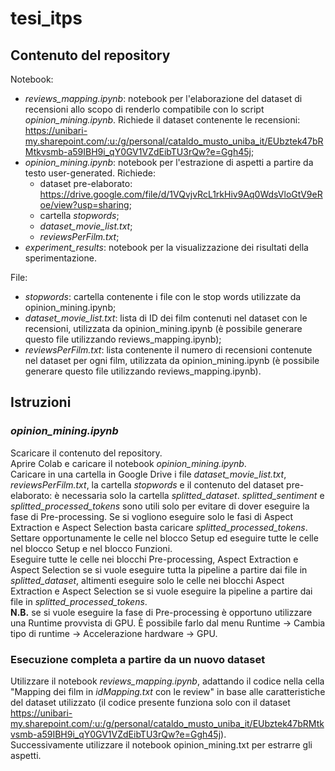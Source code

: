 # tesi_itps

## Contenuto del repository
Notebook:
* _reviews_mapping.ipynb_: notebook per l'elaborazione del dataset di recensioni allo scopo di renderlo compatibile con lo script _opinion_mining.ipynb_. Richiede il dataset contenente le recensioni: https://unibari-my.sharepoint.com/:u:/g/personal/cataldo_musto_uniba_it/EUbztek47bRMtkvsmb-a59IBH9i_qY0GV1VZdEibTU3rQw?e=Ggh45j;
* _opinion_mining.ipynb_: notebook per l'estrazione di aspetti a partire da testo user-generated. Richiede:
  * dataset pre-elaborato: https://drive.google.com/file/d/1VQvjvRcL1rkHiv9Aq0WdsVloGtV9eRoe/view?usp=sharing;
  * cartella _stopwords_;
  * _dataset_movie_list.txt_;
  * _reviewsPerFilm.txt_;
* _experiment_results_: notebook per la visualizzazione dei risultati della sperimentazione.

File:
* _stopwords_: cartella contenente i file con le stop words utilizzate da opinion_mining.ipynb;
* _dataset_movie_list.txt_: lista di ID dei film contenuti nel dataset con le recensioni, utilizzata da opinion_mining.ipynb (è possibile generare questo file utilizzando reviews_mapping.ipynb);
* _reviewsPerFilm.txt_: lista contenente il numero di recensioni contenute nel dataset per ogni film, utilizzata da opinion_mining.ipynb (è possibile generare questo file utilizzando reviews_mapping.ipynb).

## Istruzioni
### _opinion_mining.ipynb_
Scaricare il contenuto del repository.\
Aprire Colab e caricare il notebook _opinion_mining.ipynb_.\
Caricare in una cartella in Google Drive i file _dataset_movie_list.txt_, _reviewsPerFilm.txt_, la cartella _stopwords_ e il contenuto del dataset pre-elaborato: è necessaria solo la cartella _splitted_dataset_. _splitted_sentiment_ e _splitted_processed_tokens_ sono utili solo per evitare di dover eseguire la fase di Pre-processing. Se si vogliono eseguire solo le fasi di Aspect Extraction e Aspect Selection basta caricare _splitted_processed_tokens_.\
Settare opportunamente le celle nel blocco Setup ed eseguire tutte le celle nel blocco Setup e nel blocco Funzioni.\
Eseguire tutte le celle nei blocchi Pre-processing, Aspect Extraction e Aspect Selection se si vuole eseguire tutta la pipeline a partire dai file in _splitted_dataset_, altimenti eseguire solo le celle nei blocchi Aspect Extraction e Aspect Selection se si vuole eseguire la pipeline a partire dai file in _splitted_processed_tokens_.\
__N.B.__ se si vuole eseguire la fase di Pre-processing è opportuno utilizzare una Runtime provvista di GPU. È possibile farlo dal menu Runtime -> Cambia tipo di runtime -> Accelerazione hardware -> GPU.

### Esecuzione completa a partire da un nuovo dataset
Utilizzare il notebook _reviews_mapping.ipynb_, adattando il codice nella cella "Mapping dei film in _idMapping.txt_ con le review" in base alle caratteristiche del dataset utilizzato (il codice presente funziona solo con il dataset https://unibari-my.sharepoint.com/:u:/g/personal/cataldo_musto_uniba_it/EUbztek47bRMtkvsmb-a59IBH9i_qY0GV1VZdEibTU3rQw?e=Ggh45j).\
Successivamente utilizzare il notebook opinion_mining.txt per estrarre gli aspetti.
